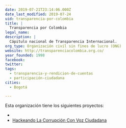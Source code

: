 ```yaml
---
date: 2019-07-21T23:14:06.000Z
date_last_modified: 2019-07-24
uid: transparencia-por-colombia
title: |
  Transparencia por Colombia
legal_name: 
description: |
  Cápitulo nacional de Transparencia Internacional.
org_type: Organización civil sin fines de lucro (ONG)
website: http://transparenciacolombia.org.co/
year_founded: 1998
facebook: 
twitter: 
tags:
  - transparencia-y-rendicion-de-cuentas
  - participación-ciudadana
cities: 
  - Bogotá

---
```


Esta organización tiene los siguientes proyectos:

- [](/proyectos/corruptour-ds-tpc)
- [Hackeando La Corrupción Con Voz Ciudadana](/proyectos/hackeando-la-corrupcion-con-voz-ciudadana)
